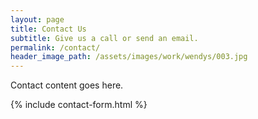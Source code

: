 ```yaml
---
layout: page
title: Contact Us
subtitle: Give us a call or send an email.
permalink: /contact/
header_image_path: /assets/images/work/wendys/003.jpg
---
```



Contact content goes here.

{% include contact-form.html %}
